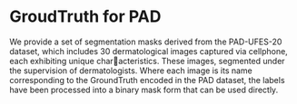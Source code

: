 # GroudTruth for PAD
We provide a set of segmentation masks derived from the PAD-UFES-20 dataset, which includes 30 dermatological images captured via cellphone, each exhibiting unique characteristics. These images, segmented under the supervision of dermatologists. 
Where each image is its name corresponding to the GroundTruth encoded in the PAD dataset, the labels have been processed into a binary mask form that can be used directly.
